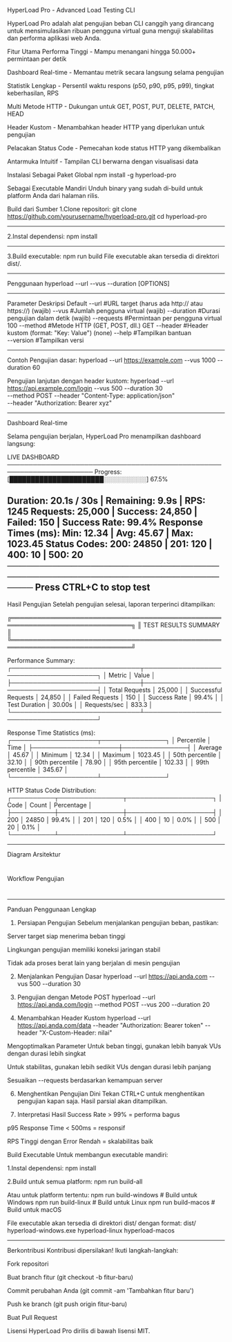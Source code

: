 HyperLoad Pro - Advanced Load Testing CLI

HyperLoad Pro adalah alat pengujian beban CLI canggih yang dirancang untuk mensimulasikan ribuan pengguna virtual guna menguji skalabilitas dan performa aplikasi web Anda.

Fitur Utama
 Performa Tinggi - Mampu menangani hingga 50.000+ permintaan per detik

 Dashboard Real-time - Memantau metrik secara langsung selama pengujian

 Statistik Lengkap - Persentil waktu respons (p50, p90, p95, p99), tingkat keberhasilan, RPS

 Multi Metode HTTP - Dukungan untuk GET, POST, PUT, DELETE, PATCH, HEAD

 Header Kustom - Menambahkan header HTTP yang diperlukan untuk pengujian

 Pelacakan Status Code - Pemecahan kode status HTTP yang dikembalikan

 Antarmuka Intuitif - Tampilan CLI berwarna dengan visualisasi data

Instalasi
Sebagai Paket Global
npm install -g hyperload-pro

Sebagai Executable Mandiri
Unduh binary yang sudah di-build untuk platform Anda dari halaman rilis.

Build dari Sumber
1.Clone repositori:
git clone https://github.com/yourusername/hyperload-pro.git
cd hyperload-pro


---


2.Instal dependensi:
npm install


---


3.Build executable:
npm run build
File executable akan tersedia di direktori dist/.

---

Penggunaan
hyperload --url <URL> --vus <NUMBER> --duration <SECONDS> [OPTIONS]

---

Parameter	             Deskripsi	                                    Default
--url	                 #URL target (harus ada http:// atau https://)	(wajib)
--vus	                 #Jumlah pengguna virtual	                      (wajib)
--duration	           #Durasi pengujian dalam detik	                (wajib)
--requests	           #Permintaan per pengguna virtual	                100
--method             	 #Metode HTTP (GET, POST, dll.)	                  GET
--header	             #Header kustom (format: "Key: Value")	        (none)
--help	               #Tampilkan bantuan	
--version	             #Tampilkan versi


---


Contoh
Pengujian dasar:
hyperload --url https://example.com --vus 1000 --duration 60

Pengujian lanjutan dengan header kustom:
hyperload --url https://api.example.com/login --vus 500 --duration 30 \
         --method POST --header "Content-Type: application/json" \
         --header "Authorization: Bearer xyz"


---


Dashboard Real-time

Selama pengujian berjalan, HyperLoad Pro menampilkan dashboard langsung:

   LIVE DASHBOARD
  ──────────────────────────────────────────────────────────────────────
  Progress: [██████████████████████░░░░░░░░░░] 67.5%

  Duration: 20.1s / 30s | Remaining: 9.9s | RPS: 1245
  Requests: 25,000 | Success: 24,850 | Failed: 150 | Success Rate: 99.4%
  Response Times (ms): Min: 12.34 | Avg: 45.67 | Max: 1023.45
  Status Codes: 200: 24850 | 201: 120 | 400: 10 | 500: 20
  ──────────────────────────────────────────────────────────────────────
  Press CTRL+C to stop test
---


Hasil Pengujian
Setelah pengujian selesai, laporan terperinci ditampilkan:

╔══════════════════════════════════════════════════════════════════════════════╗
║                        TEST RESULTS SUMMARY                              ║
╚══════════════════════════════════════════════════════════════════════════════╝

 Performance Summary:
┌──────────────────────────────┬───────────────────────────────────────┐
│ Metric                        │ Value                                │
├──────────────────────────────┼───────────────────────────────────────┤
│ Total Requests                │ 25,000                               │
│ Successful Requests          │ 24,850                               │
│ Failed Requests              │ 150                                  │
│ Success Rate                 │ 99.4%                                │
│ Test Duration                │ 30.00s                               │
│ Requests/sec                 │ 833.3                                │
└──────────────────────────────┴───────────────────────────────────────┘

  Response Time Statistics (ms):
┌────────────────────┬───────────────┐
│ Percentile         │ Time          │
├────────────────────┼───────────────┤
│ Average            │   45.67       │
│ Minimum            │   12.34       │
│ Maximum            │ 1023.45       │
│ 50th percentile    │   32.10       │
│ 90th percentile    │   78.90       │
│ 95th percentile    │  102.33       │
│ 99th percentile    │  345.67       │
└────────────────────┴───────────────┘

 HTTP Status Code Distribution:
┌──────────┬───────────────┬────────────────────┐
│ Code     │ Count         │ Percentage         │
├──────────┼───────────────┼────────────────────┤
│ 200      │ 24850         │ 99.4%              │
│ 201      │   120         │  0.5%              │
│ 400      │    10         │  0.0%              │
│ 500      │    20         │  0.1%              │
└──────────┴───────────────┴────────────────────┘


---

Diagram Arsitektur
#


Workflow Pengujian

#

---


Panduan Penggunaan Lengkap
1. Persiapan Pengujian
Sebelum menjalankan pengujian beban, pastikan:

Server target siap menerima beban tinggi

Lingkungan pengujian memiliki koneksi jaringan stabil

Tidak ada proses berat lain yang berjalan di mesin pengujian

2. Menjalankan Pengujian Dasar
hyperload --url https://api.anda.com --vus 500 --duration 30

3. Pengujian dengan Metode POST
hyperload --url https://api.anda.com/login --method POST --vus 200 --duration 20

4. Menambahkan Header Kustom
hyperload --url https://api.anda.com/data --header "Authorization: Bearer token" --header "X-Custom-Header: nilai"

 Mengoptimalkan Parameter
Untuk beban tinggi, gunakan lebih banyak VUs dengan durasi lebih singkat

Untuk stabilitas, gunakan lebih sedikit VUs dengan durasi lebih panjang

Sesuaikan --requests berdasarkan kemampuan server

6. Menghentikan Pengujian Dini
Tekan CTRL+C untuk menghentikan pengujian kapan saja. Hasil parsial akan ditampilkan.

7. Interpretasi Hasil
Success Rate > 99% = performa bagus

p95 Response Time < 500ms = responsif

RPS Tinggi dengan Error Rendah = skalabilitas baik

Build Executable
Untuk membangun executable mandiri:

1.Instal dependensi:
npm install

2.Build untuk semua platform:
npm run build-all

Atau untuk platform tertentu:
npm run build-windows   # Build untuk Windows
npm run build-linux     # Build untuk Linux
npm run build-macos     # Build untuk macOS

File executable akan tersedia di direktori dist/ dengan format:
dist/
  hyperload-windows.exe
  hyperload-linux
  hyperload-macos

---

Berkontribusi
Kontribusi dipersilakan! Ikuti langkah-langkah:

Fork repositori

Buat branch fitur (git checkout -b fitur-baru)

Commit perubahan Anda (git commit -am 'Tambahkan fitur baru')

Push ke branch (git push origin fitur-baru)

Buat Pull Request

Lisensi
HyperLoad Pro dirilis di bawah lisensi MIT.

